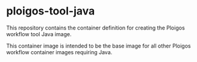 # ploigos-tool-java

This repository contains the container definition for creating the Ploigos workflow
tool Java image.

This container image is intended to be the base image for all other Ploigos workflow
container images requiring Java.
